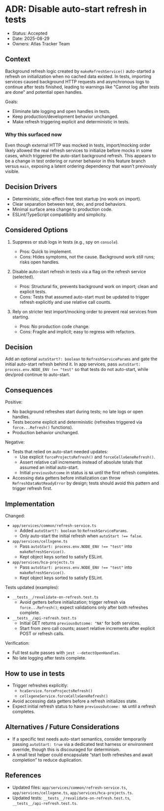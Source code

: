 # ADR: Disable auto-start refresh in tests

- Status: Accepted
- Date: 2025-08-29
- Owners: Atlas Tracker Team

## Context

Background refresh logic created by `makeRefreshService()` auto-started a refresh on initialization when no cached data existed. In tests, importing services caused background HTTP requests and asynchronous logs to continue after tests finished, leading to warnings like "Cannot log after tests are done" and potential open handles.

Goals:

- Eliminate late logging and open handles in tests.
- Keep production/development behavior unchanged.
- Make refresh triggering explicit and deterministic in tests.

### Why this surfaced now

Even though external HTTP was mocked in tests, import/mocking order likely allowed the real refresh services to initialize before mocks in some cases, which triggered the auto-start background refresh. This appears to be a change in test ordering or runner behavior in this feature branch versus `main`, exposing a latent ordering dependency that wasn’t previously visible.

## Decision Drivers

- Deterministic, side-effect-free test startup (no work on import).
- Clear separation between test, dev, and prod behaviors.
- Minimal surface area change to production code.
- ESLint/TypeScript compatibility and simplicity.

## Considered Options

1. Suppress or stub logs in tests (e.g., spy on `console`).

   - Pros: Quick to implement.
   - Cons: Hides symptoms, not the cause. Background work still runs; risks open handles.

2. Disable auto-start refresh in tests via a flag on the refresh service (selected).

   - Pros: Structural fix, prevents background work on import; clean and explicit tests.
   - Cons: Tests that assumed auto-start must be updated to trigger refresh explicitly and use relative call counts.

3. Rely on stricter test import/mocking order to prevent real services from starting.
   - Pros: No production code change.
   - Cons: Fragile and implicit; easy to regress with refactors.

## Decision

Add an optional `autoStart?: boolean` to `RefreshServiceParams` and gate the initial auto-start refresh behind it. In app services, pass `autoStart: process.env.NODE_ENV !== "test"` so that tests do not auto-start, while dev/prod continue to auto-start.

## Consequences

Positive:

- No background refreshes start during tests; no late logs or open handles.
- Tests become explicit and deterministic (refreshes triggered via `force...Refresh()` functions).
- Production behavior unchanged.

Negative:

- Tests that relied on auto-start needed updates:
  - Use explicit `forceProjectsRefresh()` and `forceCellxGeneRefresh()`.
  - Assert relative call increments instead of absolute totals that assumed an initial auto-start.
  - Initial `previousOutcome` in status is `NA` until the first refresh completes.
- Accessing data getters before initialization can throw `RefreshDataNotReadyError` by design; tests should avoid this pattern and trigger refresh first.

## Implementation

Changed:

- `app/services/common/refresh-service.ts`
  - Added `autoStart?: boolean` to `RefreshServiceParams`.
  - Only auto-start the initial refresh when `autoStart !== false`.
- `app/services/cellxgene.ts`
  - Pass `autoStart: process.env.NODE_ENV !== "test"` into `makeRefreshService()`.
  - Kept object keys sorted to satisfy ESLint.
- `app/services/hca-projects.ts`
  - Pass `autoStart: process.env.NODE_ENV !== "test"` into `makeRefreshService()`.
  - Kept object keys sorted to satisfy ESLint.

Tests updated (examples):

- `__tests__/revalidate-on-refresh.test.ts`
  - Avoid getters before initialization; trigger refresh via `force...Refresh()`; expect validations only after both refreshes complete.
- `__tests__/api-refresh.test.ts`
  - Initial GET returns `previousOutcome: "NA"` for both services.
  - Start from zero call counts; assert relative increments after explicit POST or refresh calls.

Verification:

- Full test suite passes with `jest --detectOpenHandles`.
- No late logging after tests complete.

## How to use in tests

- Trigger refreshes explicitly:
  - `hcaService.forceProjectsRefresh()`
  - `cellxgeneService.forceCellxGeneRefresh()`
- Avoid accessing data getters before a refresh initializes state.
- Expect initial refresh status to have `previousOutcome: NA` until a refresh completes.

## Alternatives / Future Considerations

- If a specific test needs auto-start semantics, consider temporarily passing `autoStart: true` via a dedicated test harness or environment override, though this is discouraged for determinism.
- A small test helper could encapsulate “start both refreshes and await completion” to reduce duplication.

## References

- Updated files: `app/services/common/refresh-service.ts`, `app/services/cellxgene.ts`, `app/services/hca-projects.ts`.
- Updated tests: `__tests__/revalidate-on-refresh.test.ts`, `__tests__/api-refresh.test.ts`.
